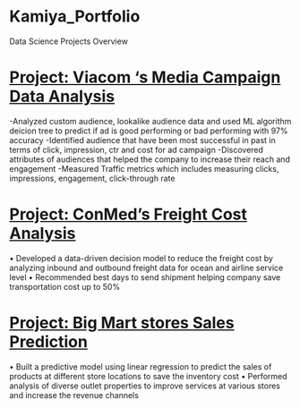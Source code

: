 # Kamiya_Portfolio
Data Science Projects Overview

# [Project: Viacom ‘s Media Campaign Data Analysis](https://ktr8.github.io/Kamiya_Portfolio/)
-Analyzed custom audience, lookalike audience data and used ML algorithm deicion tree to predict if ad is good performing or bad performing with 97% accuracy
-Identified audience that have been most successful in past in terms of click, impression, ctr and cost for ad campaign
-Discovered attributes of audiences that helped the company to increase their reach and engagement 
-Measured Traffic metrics which includes measuring clicks, impressions, engagement, click-through rate 

# [Project: ConMed’s Freight Cost Analysis](https://ktr8.github.io/Kamiya_Portfolio/)
• Developed a data-driven decision model to reduce the freight cost by analyzing inbound and outbound freight data for ocean and airline service level
• Recommended best days to send shipment helping company save transportation cost up to 50%

# [Project: Big Mart stores Sales Prediction](https://ktr8.github.io/Kamiya_Portfolio/)
• Built a predictive model using linear regression to predict the sales of products at different store locations to save the inventory cost
• Performed analysis of diverse outlet properties to improve services at various stores and increase the revenue channels
